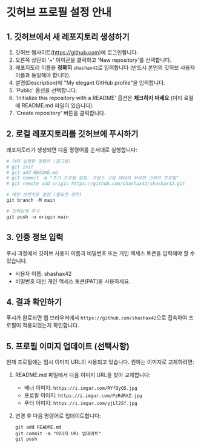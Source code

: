 # 깃허브 프로필 설정 안내

## 1. 깃허브에서 새 레포지토리 생성하기

1. 깃허브 웹사이트(https://github.com)에 로그인합니다.
2. 오른쪽 상단의 '+' 아이콘을 클릭하고 'New repository'를 선택합니다.
3. 레포지토리 이름을 **정확히** `shashax42`로 입력합니다 (반드시 본인의 깃허브 사용자 이름과 동일해야 합니다).
4. 설명(Description)에 "My elegant GitHub profile"을 입력합니다.
5. 'Public' 옵션을 선택합니다.
6. 'Initialize this repository with a README' 옵션은 **체크하지 마세요** (이미 로컬에 README.md 파일이 있습니다).
7. 'Create repository' 버튼을 클릭합니다.

## 2. 로컬 레포지토리를 깃허브에 푸시하기

레포지토리가 생성되면 다음 명령어를 순서대로 실행합니다:

```powershell
# 이미 실행한 명령어 (참고용)
# git init
# git add README.md
# git commit -m "초기 프로필 설정: 프랑스 고성 테마의 우아한 깃허브 프로필"
# git remote add origin https://github.com/shashax42/shashax42.git

# 메인 브랜치로 설정 (필요한 경우)
git branch -M main

# 깃허브에 푸시
git push -u origin main
```

## 3. 인증 정보 입력

푸시 과정에서 깃허브 사용자 이름과 비밀번호 또는 개인 액세스 토큰을 입력해야 할 수 있습니다.
- 사용자 이름: shashax42
- 비밀번호 대신 개인 액세스 토큰(PAT)을 사용하세요.

## 4. 결과 확인하기

푸시가 완료되면 웹 브라우저에서 `https://github.com/shashax42`으로 접속하여 프로필이 적용되었는지 확인합니다.

## 5. 프로필 이미지 업데이트 (선택사항)

현재 프로필에는 임시 이미지 URL이 사용되고 있습니다. 원하는 이미지로 교체하려면:

1. README.md 파일에서 다음 이미지 URL을 찾아 교체합니다:
   - 배너 이미지: `https://i.imgur.com/RYfQyQS.jpg`
   - 프로필 이미지: `https://i.imgur.com/PzRdRXZ.jpg`
   - 푸터 이미지: `https://i.imgur.com/yjLl2Sf.jpg`

2. 변경 후 다음 명령어로 업데이트합니다:
   ```
   git add README.md
   git commit -m "이미지 URL 업데이트"
   git push
   ```
